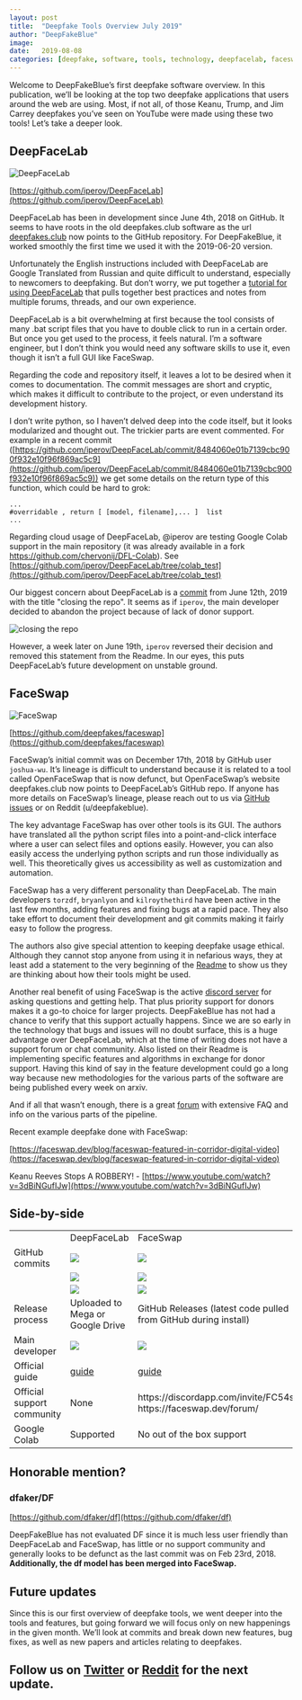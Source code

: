```yaml
---
layout: post
title:  "Deepfake Tools Overview July 2019"
author: "DeepFakeBlue"
image: 
date:   2019-08-08
categories: [deepfake, software, tools, technology, deepfacelab, faceswap]
---
```


Welcome to DeepFakeBlue’s first deepfake software overview. In this publication, we’ll be looking at the top two deepfake applications that users around the web are using. Most, if not all, of those Keanu, Trump, and Jim Carrey deepfakes you’ve seen on YouTube were made using these two tools! Let’s take a deeper look.

## DeepFaceLab

![DeepFaceLab](https://i.imgur.com/LPeZ7z6.jpg)

[https://github.com/iperov/DeepFaceLab](https://github.com/iperov/DeepFaceLab)

DeepFaceLab has been in development since June 4th, 2018 on GitHub. It seems to have roots in the old deepfakes.club software as the url [deepfakes.club](https://deepfakes.club) now points to the GitHub repository. For DeepFakeBlue, it worked smoothly the first time we used it with the 2019-06-20 version. 

Unfortunately the English instructions included with DeepFaceLab are Google Translated from Russian and quite difficult to understand, especially to newcomers to deepfaking. But don’t worry, we put together a [tutorial for using DeepFaceLab](https://pub.dfblue.com/pub/2019-07-27-deepfacelab-tutorial) that pulls together best practices and notes from multiple forums, threads, and our own experience.

DeepFaceLab is a bit overwhelming at first because the tool consists of many .bat script files that you have to double click to run in a certain order. But once you get used to the process, it feels natural. I’m a software engineer, but I don’t think you would need any software skills to use it, even though it isn’t a full GUI like FaceSwap.

Regarding the code and repository itself, it leaves a lot to be desired when it comes to documentation. The commit messages are short and cryptic, which makes it difficult to contribute to the project, or even understand its development history. 

I don’t write python, so I haven’t delved deep into the code itself, but it looks modularized and thought out. The trickier parts are event commented. For example in a recent commit ([https://github.com/iperov/DeepFaceLab/commit/8484060e01b7139cbc900f932e10f96f869ac5c9](https://github.com/iperov/DeepFaceLab/commit/8484060e01b7139cbc900f932e10f96f869ac5c9)) we get some details on the return type of this function, which could be hard to grok: 

```
...
#overridable , return [ [model, filename],... ]  list
...
```

Regarding cloud usage of DeepFaceLab, @iperov are testing Google Colab support in the main repository (it was already available in a fork https://github.com/chervonij/DFL-Colab). See [https://github.com/iperov/DeepFaceLab/tree/colab_test](https://github.com/iperov/DeepFaceLab/tree/colab_test) 

Our biggest concern about DeepFaceLab is a [commit](https://github.com/iperov/DeepFaceLab/commit/3d29130d5c68b816fcb69b771c2d5dc58351e2e2) from June 12th, 2019 with the title "closing the repo". It seems as if `iperov`, the main developer decided to abandon the project because of lack of donor support.

![closing the repo](https://i.imgur.com/6AjW9Po.jpg)

However, a week later on June 19th, `iperov` reversed their decision and removed this statement from the Readme. In our eyes, this puts DeepFaceLab’s future development on unstable ground.

## FaceSwap

![FaceSwap](https://i.imgur.com/OHawBOf.jpg)

[https://github.com/deepfakes/faceswap](https://github.com/deepfakes/faceswap)

FaceSwap’s initial commit was on December 17th, 2018 by GitHub user `joshua-wu`. It’s lineage is difficult to understand because it is related to a tool called OpenFaceSwap that is now defunct, but OpenFaceSwap’s website deepfakes.club now points to DeepFaceLab’s GitHub repo. If anyone has more details on FaceSwap’s lineage, please reach out to us via [GitHub issues](https://github.com/dfblue/dfblue.github.io/issues) or on Reddit (u/deepfakeblue).

The key advantage FaceSwap has over other tools is its GUI. The authors have translated all the python script files into a point-and-click interface where a user can select files and options easily. However, you can also easily access the underlying python scripts and run those individually as well. This theoretically gives us accessibility as well as customization and automation.

FaceSwap has a very different personality than DeepFaceLab. The main developers `torzdf`, `bryanlyon` and `kilroythethird` have been active in the last few months, adding features and fixing bugs at a rapid pace. They also take effort to document their development and git commits making it fairly easy to follow the progress.

The authors also give special attention to keeping deepfake usage ethical. Although they cannot stop anyone from using it in nefarious ways, they at least add a statement to the very beginning of the [Readme](https://github.com/deepfakes/faceswap/blob/master/README.md) to show us they are thinking about how their tools might be used.

Another real benefit of using FaceSwap is the active [discord server](https://discordapp.com/invite/FC54sYg) for asking questions and getting help. That plus priority support for donors makes it a go-to choice for larger projects. DeepFakeBlue has not had a chance to verify that this support actually happens. Since we are so early in the technology that bugs and issues will no doubt surface, this is a huge advantage over DeepFaceLab, which at the time of writing does not have a support forum or chat community. Also listed on their Readme is implementing specific features and algorithms in exchange for donor support. Having this kind of say in the feature development could go a long way because new methodologies for the various parts of the software are being published every week on arxiv.

And if all that wasn’t enough, there is a great [forum](https://faceswap.dev/forum/index.php) with extensive FAQ and info on the various parts of the pipeline.

Recent example deepfake done with FaceSwap:

[https://faceswap.dev/blog/faceswap-featured-in-corridor-digital-video](https://faceswap.dev/blog/faceswap-featured-in-corridor-digital-video) 

Keanu Reeves Stops A ROBBERY! - [https://www.youtube.com/watch?v=3dBiNGufIJw](https://www.youtube.com/watch?v=3dBiNGufIJw)

## Side-by-side

<table>
  <tr>
    <td></td>
    <td>DeepFaceLab</td>
    <td>FaceSwap</td>
  </tr>
  <tr>
    <td>GitHub commits</td>
    <td><img src="https://imgur.com/xLkyqQB.jpg"></td>
    <td><img src="https://imgur.com/LbwPw4X.jpg"></td>
  </tr>
  <tr>
    <td></td>
    <td><img src="https://imgur.com/zjAI3Xu.jpg"></td>
    <td><img src="https://imgur.com/6S2MJIr.jpg"></td>
  </tr>
  <tr>
    <td></td>
    <td><img src="https://imgur.com/Cn2EnIt.jpg"></td>
    <td><img src="https://imgur.com/tv12IxN.jpg"></td>
  </tr>
  <tr>
    <td>Release process</td>
    <td>Uploaded to Mega or Google Drive</td>
    <td>GitHub Releases (latest code pulled from GitHub during install)</td>
  </tr>
  <tr>
    <td>Main developer</td>
    <td><img src="https://imgur.com/MSf3nNR.jpg"></td>
    <td><img src="https://imgur.com/E7cEZ5T.jpg"></td>
  </tr>
  <tr>
    <td>Official guide</td>
    <td><a href="https://github.com/iperov/DeepFaceLab/blob/master/doc/manual_en_google_translated.pdf">guide</a></td>
    <td><a href="https://faceswap.dev/forum/viewtopic.php?f=4&t=20">guide</a></td>
  </tr>
  <tr>
    <td>Official support community</td>
    <td>None</td>
    <td>https://discordapp.com/invite/FC54sYg
https://faceswap.dev/forum/</td>
  </tr>
  <tr>
    <td>Google Colab</td>
    <td>Supported</td>
    <td>No out of the box support</td>
  </tr>
</table>

## Honorable mention?

### dfaker/DF

[https://github.com/dfaker/df](https://github.com/dfaker/df) 

DeepFakeBlue has not evaluated DF since it is much less user friendly than DeepFaceLab and FaceSwap, has little or no support community and generally looks to be defunct as the last commit was on Feb 23rd, 2018. **Additionally, the df model has been merged into FaceSwap.**

## Future updates

Since this is our first overview of deepfake tools, we went deeper into the tools and features, but going forward we will focus only on new happenings in the given month. We’ll look at commits and break down new features, bug fixes, as well as new papers and articles relating to deepfakes.

## Follow us on [Twitter](https://twitter.com/dfblue) or [Reddit](https://reddit.com/u/deepfakeblue) for the next update.

